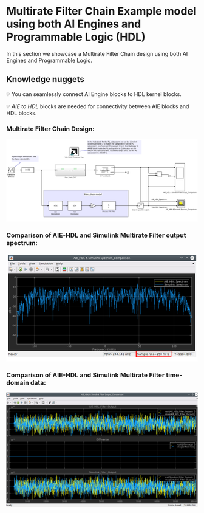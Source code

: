 # Multirate Filter Chain Example model using both AI Engines and Programmable Logic (HDL)

In this section we showcase a Multirate Filter Chain design using both AI Engines and Programmable Logic.

## Knowledge nuggets
:bulb: You can seamlessly connect AI Engine blocks to HDL kernel blocks.

:bulb: _AIE to HDL_ blocks are needed for connectivity between AIE blocks and HDL blocks. 

### Multirate Filter Chain Design: 

<p align="center">
<img src="images/multirate_filter_chain_design.png">
</p>

### Comparison of AIE-HDL and Simulink Multirate Filter output spectrum:


<p align="center">
<img src="images/Filter_Output_Spectrum.PNG">
</p>

### Comparison of AIE-HDL and Simulink Multirate Filter time-domain data:

<p align="center">
<img src="images/filter_output_comparison.png">
</p>

